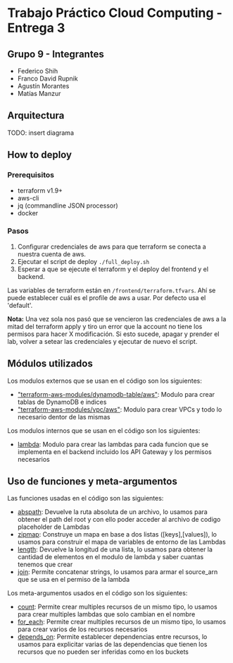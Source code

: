 # Trabajo Práctico Cloud Computing - Entrega 3
## Grupo 9 - Integrantes
- Federico Shih
- Franco David Rupnik
- Agustín Morantes
- Matías Manzur
## Arquitectura
TODO: insert diagrama

## How to deploy
### Prerequisitos
- terraform v1.9+
- aws-cli
- jq (commandline JSON processor)
- docker

### Pasos
1. Configurar credenciales de aws para que terraform se conecta a nuestra cuenta de aws.
2. Ejecutar el script de deploy `./full_deploy.sh`
3. Esperar a que se ejecute el terraform y el deploy del frontend y el backend.

Las variables de terraform están en `/frontend/terraform.tfvars`. Ahí se puede establecer cuál es el profile de aws a usar. Por defecto usa el 'default'.

**Nota:** Una vez sola nos pasó que se vencieron las credenciales de aws a la mitad del terraform apply y tiro un error que la account no tiene los permisos para hacer X modificación. Si esto sucede, apagar y prender el lab, volver a setear las credenciales y ejecutar de nuevo el script.

## Módulos utilizados
Los modulos externos que se usan en el código son los siguientes:
- ["terraform-aws-modules/dynamodb-table/aws"](https://registry.terraform.io/modules/terraform-aws-modules/dynamodb-table/aws/latest): Modulo para crear tablas de DynamoDB e indices
- ["terraform-aws-modules/vpc/aws"](https://registry.terraform.io/modules/terraform-aws-modules/vpc/aws/latest): Modulo para crear VPCs y todo lo necesario dentor de las mismas

Los modulos internos que se usan en el código son los siguientes:
- [lambda](lambda): Modulo para crear las lambdas para cada funcion que se implementa en el backend incluido los API Gateway y los permisos necesarios

## Uso de funciones y meta-argumentos
Las funciones usadas en el código son las siguientes:
- [abspath](https://developer.hashicorp.com/terraform/language/functions/abspath): Devuelve la ruta absoluta de un archivo, lo usamos para obtener el path del root y con ello poder acceder al archivo de codigo placeholder de Lambdas
- [zipmap](https://developer.hashicorp.com/terraform/language/functions/zipmap): Construye un mapa en base a dos listas ([keys],[values]), lo usamos para construir el mapa de variables de entorno de las Lambdas
- [length](https://developer.hashicorp.com/terraform/language/functions/length): Devuelve la longitud de una lista, lo usamos para obtener la cantidad de elementos en el modulo de lambda y saber cuantas tenemos que crear
- [join](https://developer.hashicorp.com/terraform/language/functions/join): Permite concatenar strings, lo usamos para armar el source_arn que se usa en el permiso de la lambda

Los meta-argumentos usados en el código son los siguientes:
- [count](https://developer.hashicorp.com/terraform/language/meta-arguments/count): Permite crear multiples recursos de un mismo tipo, lo usamos para crear multiples lambdas que solo cambian en el nombre
- [for_each](https://developer.hashicorp.com/terraform/language/meta-arguments/for_each): Permite crear multiples recursos de un mismo tipo, lo usamos para crear varios de los recursos necesarios
- [depends_on](https://developer.hashicorp.com/terraform/language/meta-arguments/depends_on): Permite establecer dependencias entre recursos, lo usamos para explicitar varias de las dependencias que tienen los recursos que no pueden ser inferidas como en los buckets

